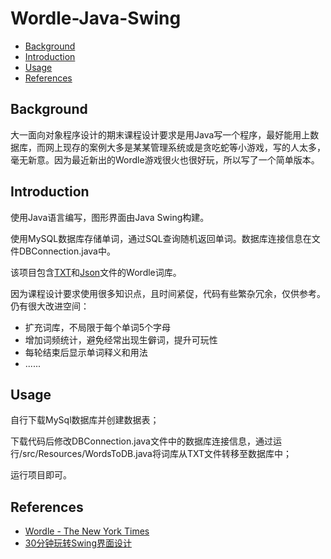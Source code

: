 # Wordle-Java-Swing
* [Background](#bg)
* [Introduction](#intro)
* [Usage](#usage)
* [References](#ref)
## <span id="bg">Background</span>
大一面向对象程序设计的期末课程设计要求是用Java写一个程序，最好能用上数据库，而网上现存的案例大多是某某管理系统或是贪吃蛇等小游戏，写的人太多，毫无新意。因为最近新出的Wordle游戏很火也很好玩，所以写了一个简单版本。
## <span id="intro">Introduction</span>
使用Java语言编写，图形界面由Java Swing构建。

使用MySQL数据库存储单词，通过SQL查询随机返回单词。数据库连接信息在文件DBConnection.java中。

该项目包含[TXT](https://github.com/Charles-Stark/Wordle-Java-Swing/blob/master/src/Resources/word_list.txt)和[Json](https://github.com/Charles-Stark/Wordle-Java-Swing/blob/master/src/Resources/words.json)文件的Wordle词库。

因为课程设计要求使用很多知识点，且时间紧促，代码有些繁杂冗余，仅供参考。仍有很大改进空间：
* 扩充词库，不局限于每个单词5个字母
* 增加词频统计，避免经常出现生僻词，提升可玩性
* 每轮结束后显示单词释义和用法
* ......
## <span id="usage">Usage</span>
自行下载MySql数据库并创建数据表；

下载代码后修改DBConnection.java文件中的数据库连接信息，通过运行/src/Resources/WordsToDB.java将词库从TXT文件转移至数据库中；

运行项目即可。
## <span id="ref">References</span>
* [Wordle - The New York Times](https://www.nytimes.com/games/wordle/index.html)
* [30分钟玩转Swing界面设计](http://c.biancheng.net/swing/)
